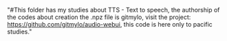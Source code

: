 "#This folder has my studies about TTS - Text to speech, the authorship of the codes about creation the .npz file is gitmylo, visit the project: https://github.com/gitmylo/audio-webui, this code is here only to pacific studies." 
